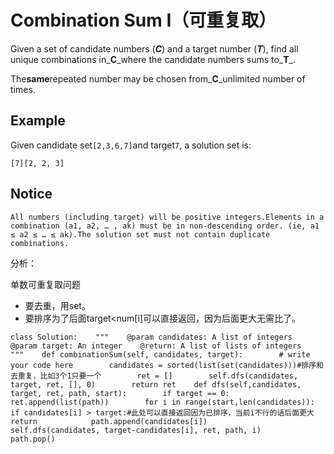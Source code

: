 # Combination Sum I（可重复取）

Given a set of candidate numbers \(_**C**_\) and a target number \(_**T**_\), find all unique combinations in_**C**\_where the candidate numbers sums to_**T**\_.

The**same**repeated number may be chosen from\_**C**\_unlimited number of times.

## Example

Given candidate set`[2,3,6,7]`and target`7`, a solution set is:

```text
[7][2, 2, 3]
```

## Notice

```text
All numbers (including target) will be positive integers.Elements in a combination (a1, a2, … , ak) must be in non-descending order. (ie, a1 ≤ a2 ≤ … ≤ ak).The solution set must not contain duplicate combinations.
```

分析：

单数可重复取问题

* 要去重，用set。
* 要排序为了后面target&lt;num\[i\]可以直接返回，因为后面更大无需比了。

```text
class Solution:    """    @param candidates: A list of integers    @param target: An integer    @return: A list of lists of integers    """    def combinationSum(self, candidates, target):        # write your code here        candidates = sorted(list(set(candidates)))#排序和去重复，比如3个1只要一个        ret = []        self.dfs(candidates, target, ret, [], 0)        return ret    def dfs(self,candidates, target, ret, path, start):        if target == 0:            ret.append(list(path))        for i in range(start,len(candidates)):            if candidates[i] > target:#此处可以直接返回因为已排序，当前i不行的话后面更大                return            path.append(candidates[i])            self.dfs(candidates, target-candidates[i], ret, path, i)            path.pop()
```

